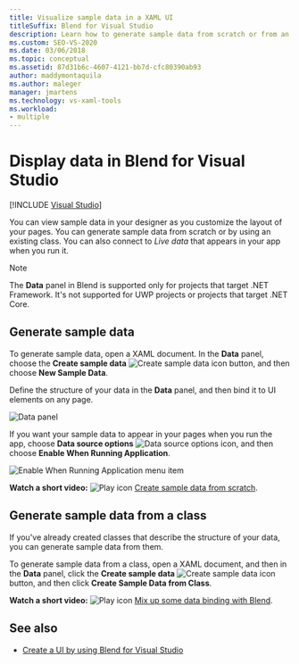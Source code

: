 ```yaml
---
title: Visualize sample data in a XAML UI
titleSuffix: Blend for Visual Studio
description: Learn how to generate sample data from scratch or from an existing class in Blend for Visual Studio.
ms.custom: SEO-VS-2020
ms.date: 03/06/2018
ms.topic: conceptual
ms.assetid: 87d31b6c-4607-4121-bb7d-cfc80390ab93
author: maddymontaquila
ms.author: maleger
manager: jmartens
ms.technology: vs-xaml-tools
ms.workload:
- multiple
---
```

# Display data in Blend for Visual Studio

 [!INCLUDE [Visual Studio](~/includes/applies-to-version/vs-windows-only.md)]

You can view sample data in your designer as you customize the layout of your pages. You can generate sample data from scratch or by using an existing class. You can also connect to *Live data* that appears in your app when you run it.

> [!NOTE]
> The **Data** panel in Blend is supported only for projects that target .NET Framework. It's not supported for UWP projects or projects that target .NET Core.

## Generate sample data

To generate sample data, open a XAML document. In the **Data** panel, choose the **Create sample data** ![Create sample data icon](../designers/media/30540d76-7256-43ce-b5d9-4b2edf3d339f.png) button, and then choose **New Sample Data**.

Define the structure of your data in the **Data** panel, and then bind it to UI elements on any page.

![Data panel](../designers/media/496d7ebc-fe46-42f6-95a8-57b0e5be5d49.png)

If you want your sample data to appear in your pages when you run the app, choose **Data source options** ![Data source options icon](../designers/media/ae1fd260-4f84-420d-b196-45fde357d81d.png), and then choose **Enable When Running Application**.

![Enable When Running Application menu item](../designers/media/05d5356d-91bb-4e6b-b3f7-29b76852c4b3.png)

**Watch a short video:** ![Play icon](../designers/media/bldadminconsoleinitialconfigicon.PNG) [Create sample data from scratch](https://www.bing.com/videos/search?q=blend%20data&qs=n&form=QBVR&pq=blend%20data&sc=8-7&sp=-1&sk=#view=detail&mid=F8F2449A76956D480FD2F8F2449A76956D480FD2&preserve-view=true).

## Generate sample data from a class

If you've already created classes that describe the structure of your data, you can generate sample data from them.

To generate sample data from a class, open a XAML document, and then in the **Data** panel, click the **Create sample data** ![Create sample data icon](../designers/media/30540d76-7256-43ce-b5d9-4b2edf3d339f.png) button, and then click **Create Sample Data from Class**.

**Watch a short video:** ![Play icon](../designers/media/bldadminconsoleinitialconfigicon.PNG) [Mix up some data binding with Blend](https://www.youtube.com/watch?v=LSwPB6CAvjg).

## See also

- [Create a UI by using Blend for Visual Studio](../xaml-tools/creating-a-ui-by-using-blend-for-visual-studio.md)